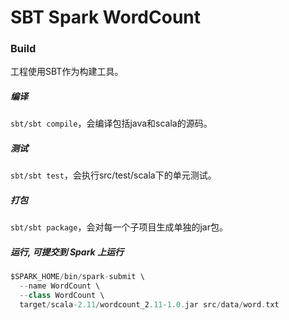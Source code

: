 
# SBT Spark WordCount

### Build

工程使用SBT作为构建工具。

##### 编译

`sbt/sbt compile`，会编译包括java和scala的源码。

##### 测试

`sbt/sbt test`，会执行src/test/scala下的单元测试。

##### 打包

`sbt/sbt package`，会对每一个子项目生成单独的jar包。

##### 运行, 可提交到 Spark 上运行

```scala
$SPARK_HOME/bin/spark-submit \
  --name WordCount \
  --class WordCount \
  target/scala-2.11/wordcount_2.11-1.0.jar src/data/word.txt
```


